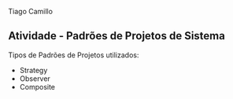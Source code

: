 Tiago Camillo

## Atividade - Padrões de Projetos de Sistema

Tipos de Padrões de Projetos utilizados:
- Strategy
- Observer
- Composite
